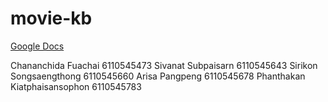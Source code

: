 # movie-kb

[Google Docs](https://docs.google.com/document/d/1czAafvn0TyDx9Wza8zjjGfdnldOOWn-KlDSByV7Rzys/edit?ts=5e436eaa)

Chananchida Fuachai 6110545473
Sivanat Subpaisarn 6110545643
Sirikon Songsaengthong 6110545660
Arisa  Pangpeng 6110545678
Phanthakan Kiatphaisansophon 6110545783
